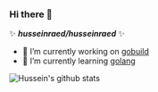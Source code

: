 ### Hi there 👋


✨ _**husseinraed/husseinraed**_ ✨

- 🔭 I’m currently working on [gobuild](https://github.com/memesterhub/gobuild)
- 🌱 I’m currently learning [golang](https://golang.org)

![Hussein's github stats](https://github-readme-stats.vercel.app/api?username=husseinraed&show_icons=true&theme=radical)
